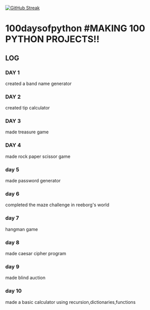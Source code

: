 [![GitHub Streak](https://streak-stats.demolab.com/?user=Alansaji2003)](https://git.io/streak-stats)
# 100daysofpython #MAKING 100 PYTHON PROJECTS!!
## LOG
### DAY 1
created a band name generator
### DAY 2
created tip calculator
### DAY 3
made treasure game
### DAY 4
made rock paper scissor game
### day 5 
made password generator
### day 6
completed the maze challenge in reeborg's world
### day 7
hangman game
### day 8 
made caesar cipher program
### day 9
made blind auction
### day 10
made a basic calculator using recursion,dictionaries,functions
